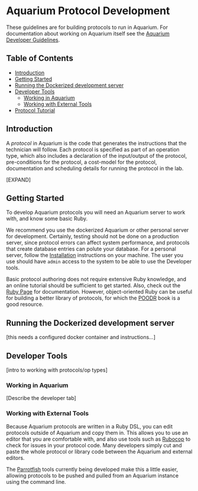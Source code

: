 # Aquarium Protocol Development

These guidelines are for building protocols to run in Aquarium.
For documentation about working on Aquarium itself see the [Aquarium Developer Guidelines](aquarium_developer).

## Table of Contents
* [Introduction](#introduction)
* [Getting Started](#getting-started)
* [Running the Dockerized development server](#running-the-dockerized-development-server)
* [Developer Tools](#developer-tools)
  * [Working in Aquarium](#working-in-aquarium)
  * [Working with External Tools](#working-with-external-tools)
* [Protocol Tutorial](protocol-tutorial.md)

## Introduction

A *protocol* in Aquarium is the code that generates the instructions that the technician will follow.
Each protocol is specified as part of an operation type, which also includes a declaration of the input/output of the protocol, pre-conditions for the protocol, a cost-model for the protocol, documentation and scheduling details for running the protocol in the lab.

[EXPAND]

## Getting Started

To develop Aquarium protocols you will need an Aquarium server to work with, and know some basic Ruby.

We recommend you use the dockerized Aquarium or other personal server for development.
Certainly, testing should not be done on a production server, since protocol errors can affect system performance, and protocols that create database entries can polute your database.
For a personal server, follow the [Installation](installation.md) instructions on your machine.
The user you use should have `admin` access to the system to be able to use the Developer tools.

Basic protocol authoring does not require extensive Ruby knowledge, and an online tutorial should be sufficient to get started.
Also, check out the [Ruby Page](https://www.ruby-lang.org/en/) for documentation.
However, object-oriented Ruby can be useful for building a better library of protocols, for which the [POODR](http://www.poodr.com) book is a good resource.

## Running the Dockerized development server

[this needs a configured docker container and instructions...]



## Developer Tools

[intro to working with protocols/op types]

### Working in Aquarium

[Describe the developer tab]

### Working with External Tools

Because Aquarium protocols are written in a Ruby DSL, you can edit protocols outside of Aquarium and copy them in.
This allows you to use an editor that you are comfortable with, and also use tools such as [Rubocop](https://rubocop.readthedocs.io/en/latest/) to check for issues in your protocol code.
Many developers simply cut and paste the whole protocol or library code between the Aquarium and external editors.

The [Parrotfish](https://klavinslab.org/parrotfish) tools currently being developed make this a little easier, allowing protocols to be pushed and pulled from an Aquarium instance using the command line.



